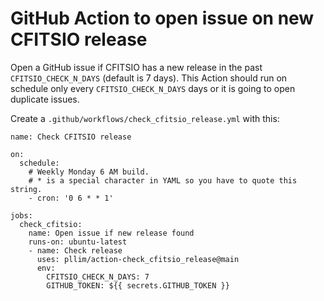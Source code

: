 # GitHub Action to open issue on new CFITSIO release

Open a GitHub issue if CFITSIO has a new release in the past
`CFITSIO_CHECK_N_DAYS` (default is 7 days). This Action should run
on schedule only every `CFITSIO_CHECK_N_DAYS` days or it is going
to open duplicate issues.

Create a `.github/workflows/check_cfitsio_release.yml` with this:

```
name: Check CFITSIO release

on:
  schedule:
    # Weekly Monday 6 AM build.
    # * is a special character in YAML so you have to quote this string.
    - cron: '0 6 * * 1'

jobs:
  check_cfitsio:
    name: Open issue if new release found
    runs-on: ubuntu-latest
    - name: Check release
      uses: pllim/action-check_cfitsio_release@main
      env:
        CFITSIO_CHECK_N_DAYS: 7
        GITHUB_TOKEN: ${{ secrets.GITHUB_TOKEN }}

```
